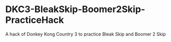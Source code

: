 # DKC3-BleakSkip-Boomer2Skip-PracticeHack
A hack of Donkey Kong Country 3 to practice Bleak Skip and Boomer 2 Skip
